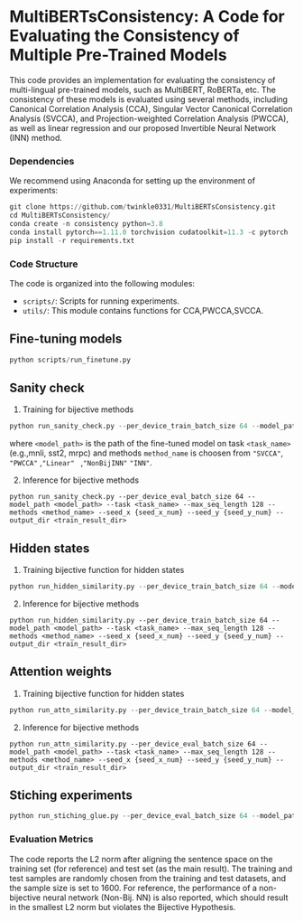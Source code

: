 # MultiBERTsConsistency: A Code for Evaluating the Consistency of Multiple Pre-Trained Models

This code provides an implementation for evaluating the consistency of multi-lingual pre-trained models, such as MultiBERT, RoBERTa, etc. The consistency of these models is evaluated using several methods, including Canonical Correlation Analysis (CCA), Singular Vector Canonical Correlation Analysis (SVCCA), and Projection-weighted Correlation Analysis (PWCCA), as well as linear regression and our proposed Invertible Neural Network (INN) method.

### Dependencies

We recommend using Anaconda for setting up the environment of experiments:

```python
git clone https://github.com/twinkle0331/MultiBERTsConsistency.git
cd MultiBERTsConsistency/
conda create -n consistency python=3.8
conda install pytorch==1.11.0 torchvision cudatoolkit=11.3 -c pytorch
pip install -r requirements.txt
```

### Code Structure

The code is organized into the following modules:

- `scripts/`: Scripts for running experiments. 
- `utils/`: This module contains functions for CCA,PWCCA,SVCCA.

## Fine-tuning models

```python
python scripts/run_finetune.py
```

## Sanity check

1. Training for bijective methods

```python
python run_sanity_check.py --per_device_train_batch_size 64 --model_path <model_path> --task <task_name> --max_seq_length 128 --methods <method_name> --seed_x {seed_x_num} --seed_y {seed_y_num} --train --output_dir <train_result_dir>
```

where `<model_path>` is the path of the fine-tuned model on task `<task_name>`(e.g.,mnli, sst2, mrpc) and methods `method_name` is choosen from `"SVCCA"`, `"PWCCA"` ,`"Linear" ` ,`"NonBijINN"` `"INN"`.

2. Inference for bijective methods

```
python run_sanity_check.py --per_device_eval_batch_size 64 --model_path <model_path> --task <task_name> --max_seq_length 128 --methods <method_name> --seed_x {seed_x_num} --seed_y {seed_y_num} --output_dir <train_result_dir>
```

## Hidden states

1. Training bijective function for hidden states

```python
python run_hidden_similarity.py --per_device_train_batch_size 64 --model_path <model_path> --task <task_name> --max_seq_length 128 --methods <method_name> --seed_x {seed_x_num} --seed_y {seed_y_num} --train --output_dir <train_result_dir>
```

2. Inference for bijective methods

```
python run_hidden_similarity.py --per_device_train_batch_size 64 --model_path <model_path> --task <task_name> --max_seq_length 128 --methods <method_name> --seed_x {seed_x_num} --seed_y {seed_y_num} --output_dir <train_result_dir>
```

## Attention weights

1. Training bijective function for hidden states

```python
python run_attn_similarity.py --per_device_train_batch_size 64 --model_path <model_path> --task <task_name> --max_seq_length 128 --methods <method_name> --seed_x {seed_x_num} --seed_y {seed_y_num} --train --output_dir <train_result_dir>
```

2. Inference for bijective methods

```
python run_attn_similarity.py --per_device_eval_batch_size 64 --model_path <model_path> --task <task_name> --max_seq_length 128 --methods <method_name> --seed_x {seed_x_num} --seed_y {seed_y_num} --output_dir <train_result_dir>
```

## Stiching experiments

```python
python run_stiching_glue.py --per_device_eval_batch_size 64 --model_path <model_path> --task <task_name> --max_seq_length 128 --methods <method_name> --output_dir <train_result_dir> --fit_model_path <train_result_dir> --cca_weight_path <train_result_dir>
```



### Evaluation Metrics

The code reports the L2 norm after aligning the sentence space on the training set (for reference) and test set (as the main result). The training and test samples are randomly chosen from the training and test datasets, and the sample size is set to 1600. For reference, the performance of a non-bijective neural network (Non-Bij. NN) is also reported, which should result in the smallest L2 norm but violates the Bijective Hypothesis.